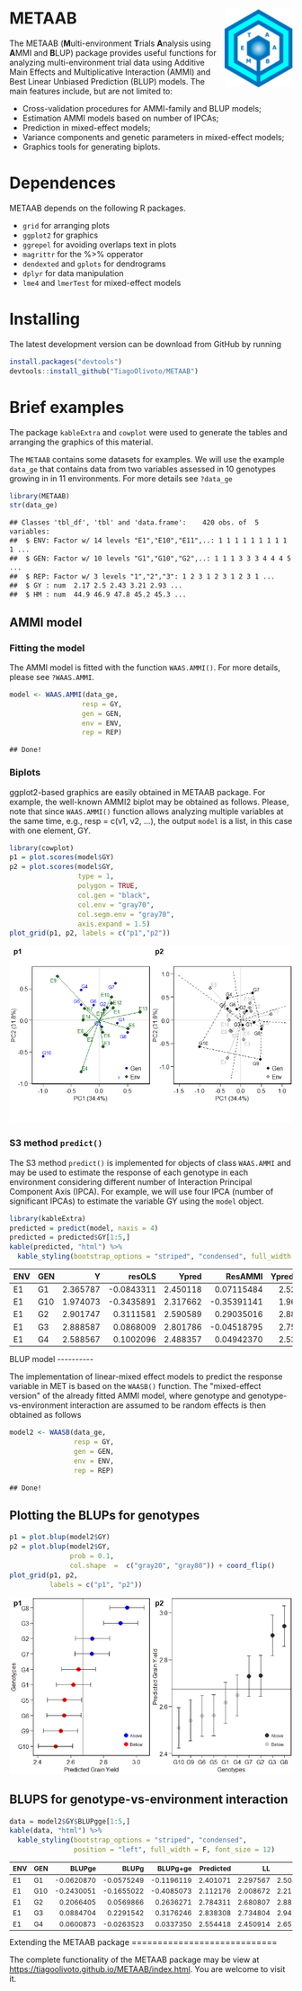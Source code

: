 
<!-- README.md is generated from README.Rmd. Please edit that file -->
METAAB <img src="man/figures/logo.png" align="right" height=140/>
=================================================================

The METAAB (**M**ulti-environment **T**rials **A**nalysis using **A**MMI and **B**LUP) package provides useful functions for analyzing multi-environment trial data using Additive Main Effects and Multiplicative Interaction (AMMI) and Best Linear Unbiased Prediction (BLUP) models. The main features include, but are not limited to:

-   Cross-validation procedures for AMMI-family and BLUP models;
-   Estimation AMMI models based on number of IPCAs;
-   Prediction in mixed-effect models;
-   Variance components and genetic parameters in mixed-effect models;
-   Graphics tools for generating biplots.

Dependences
===========

METAAB depends on the following R packages.

-   `grid` for arranging plots
-   `ggplot2` for graphics
-   `ggrepel` for avoiding overlaps text in plots
-   `magrittr` for the %&gt;% opperator
-   `dendexted` and `gplots` for dendrograms
-   `dplyr` for data manipulation
-   `lme4` and `lmerTest` for mixed-effect models

Installing
==========

The latest development version can be download from GitHub by running

``` r
install.packages("devtools")
devtools::install_github("TiagoOlivoto/METAAB")
```

Brief examples
==============

The package `kableExtra` and `cowplot` were used to generate the tables and arranging the graphics of this material.

The `METAAB` contains some datasets for examples. We will use the example `data_ge` that contains data from two variables assessed in 10 genotypes growing in in 11 environments. For more details see `?data_ge`

``` r
library(METAAB)
str(data_ge)
```

    ## Classes 'tbl_df', 'tbl' and 'data.frame':    420 obs. of  5 variables:
    ##  $ ENV: Factor w/ 14 levels "E1","E10","E11",..: 1 1 1 1 1 1 1 1 1 1 ...
    ##  $ GEN: Factor w/ 10 levels "G1","G10","G2",..: 1 1 1 3 3 3 4 4 4 5 ...
    ##  $ REP: Factor w/ 3 levels "1","2","3": 1 2 3 1 2 3 1 2 3 1 ...
    ##  $ GY : num  2.17 2.5 2.43 3.21 2.93 ...
    ##  $ HM : num  44.9 46.9 47.8 45.2 45.3 ...

AMMI model
----------

### Fitting the model

The AMMI model is fitted with the function `WAAS.AMMI()`. For more details, please see `?WAAS.AMMI`.

``` r
model <- WAAS.AMMI(data_ge,
                  resp = GY,
                  gen = GEN,
                  env = ENV,
                  rep = REP)
```

    ## Done!

### Biplots

ggplot2-based graphics are easily obtained in METAAB package. For example, the well-known AMMI2 biplot may be obtained as follows. Please, note that since `WAAS.AMMI()` function allows analyzing multiple variables at the same time, e.g., resp = c(v1, v2, ...), the output `model` is a list, in this case with one element, GY.

``` r
library(cowplot)
p1 = plot.scores(model$GY)
p2 = plot.scores(model$GY,
                 type = 1,
                 polygon = TRUE,
                 col.gen = "black",
                 col.env = "gray70",
                 col.segm.env = "gray70",
                 axis.expand = 1.5)
plot_grid(p1, p2, labels = c("p1","p2"))
```

![](README_files/figure-markdown_github/unnamed-chunk-4-1.png)

### S3 method `predict()`

The S3 method `predict()` is implemented for objects of class `WAAS.AMMI` and may be used to estimate the response of each genotype in each environment considering different number of Interaction Principal Component Axis (IPCA). For example, we will use four IPCA (number of significant IPCAs) to estimate the variable GY using the `model` object.

``` r
library(kableExtra)
predicted = predict(model, naxis = 4)
predicted = predicted$GY[1:5,]
kable(predicted, "html") %>%
  kable_styling(bootstrap_options = "striped", "condensed", full_width = F)
```

<table class="table table-striped" style="width: auto !important; margin-left: auto; margin-right: auto;">
<thead>
<tr>
<th style="text-align:left;">
ENV
</th>
<th style="text-align:left;">
GEN
</th>
<th style="text-align:right;">
Y
</th>
<th style="text-align:right;">
resOLS
</th>
<th style="text-align:right;">
Ypred
</th>
<th style="text-align:right;">
ResAMMI
</th>
<th style="text-align:right;">
YpredAMMI
</th>
<th style="text-align:right;">
AMMI0
</th>
</tr>
</thead>
<tbody>
<tr>
<td style="text-align:left;">
E1
</td>
<td style="text-align:left;">
G1
</td>
<td style="text-align:right;">
2.365787
</td>
<td style="text-align:right;">
-0.0843311
</td>
<td style="text-align:right;">
2.450118
</td>
<td style="text-align:right;">
0.07115484
</td>
<td style="text-align:right;">
2.521273
</td>
<td style="text-align:right;">
2.450118
</td>
</tr>
<tr>
<td style="text-align:left;">
E1
</td>
<td style="text-align:left;">
G10
</td>
<td style="text-align:right;">
1.974073
</td>
<td style="text-align:right;">
-0.3435891
</td>
<td style="text-align:right;">
2.317662
</td>
<td style="text-align:right;">
-0.35391141
</td>
<td style="text-align:right;">
1.963751
</td>
<td style="text-align:right;">
2.317662
</td>
</tr>
<tr>
<td style="text-align:left;">
E1
</td>
<td style="text-align:left;">
G2
</td>
<td style="text-align:right;">
2.901747
</td>
<td style="text-align:right;">
0.3111581
</td>
<td style="text-align:right;">
2.590589
</td>
<td style="text-align:right;">
0.29035016
</td>
<td style="text-align:right;">
2.880939
</td>
<td style="text-align:right;">
2.590589
</td>
</tr>
<tr>
<td style="text-align:left;">
E1
</td>
<td style="text-align:left;">
G3
</td>
<td style="text-align:right;">
2.888587
</td>
<td style="text-align:right;">
0.0868009
</td>
<td style="text-align:right;">
2.801786
</td>
<td style="text-align:right;">
-0.04518795
</td>
<td style="text-align:right;">
2.756598
</td>
<td style="text-align:right;">
2.801786
</td>
</tr>
<tr>
<td style="text-align:left;">
E1
</td>
<td style="text-align:left;">
G4
</td>
<td style="text-align:right;">
2.588567
</td>
<td style="text-align:right;">
0.1002096
</td>
<td style="text-align:right;">
2.488357
</td>
<td style="text-align:right;">
0.04942370
</td>
<td style="text-align:right;">
2.537781
</td>
<td style="text-align:right;">
2.488357
</td>
</tr>
</tbody>
</table>
BLUP model
----------

The implementation of linear-mixed effect models to predict the response variable in MET is based on the `WAASB()` function. The "mixed-effect version" of the already fitted AMMI model, where genotype and genotype-vs-environment interaction are assumed to be random effects is then obtained as follows

``` r
model2 <- WAASB(data_ge,
                resp = GY,
                gen = GEN,
                env = ENV,
                rep = REP)
```

    ## Done!

Plotting the BLUPs for genotypes
--------------------------------

``` r
p1 = plot.blup(model2$GY)
p2 = plot.blup(model2$GY,
               prob = 0.1,
               col.shape  =  c("gray20", "gray80")) + coord_flip()
plot_grid(p1, p2,
          labels = c("p1", "p2"))
```

![](README_files/figure-markdown_github/unnamed-chunk-7-1.png)

BLUPS for genotype-vs-environment interaction
---------------------------------------------

``` r
data = model2$GY$BLUPgge[1:5,]
kable(data, "html") %>%
  kable_styling(bootstrap_options = "striped", "condensed",
                position = "left", full_width = F, font_size = 12)
```

<table class="table table-striped" style="font-size: 12px; width: auto !important; ">
<thead>
<tr>
<th style="text-align:left;">
ENV
</th>
<th style="text-align:left;">
GEN
</th>
<th style="text-align:right;">
BLUPge
</th>
<th style="text-align:right;">
BLUPg
</th>
<th style="text-align:right;">
BLUPg+ge
</th>
<th style="text-align:right;">
Predicted
</th>
<th style="text-align:right;">
LL
</th>
<th style="text-align:right;">
UL
</th>
</tr>
</thead>
<tbody>
<tr>
<td style="text-align:left;">
E1
</td>
<td style="text-align:left;">
G1
</td>
<td style="text-align:right;">
-0.0620870
</td>
<td style="text-align:right;">
-0.0575249
</td>
<td style="text-align:right;">
-0.1196119
</td>
<td style="text-align:right;">
2.401071
</td>
<td style="text-align:right;">
2.297567
</td>
<td style="text-align:right;">
2.504575
</td>
</tr>
<tr>
<td style="text-align:left;">
E1
</td>
<td style="text-align:left;">
G10
</td>
<td style="text-align:right;">
-0.2430051
</td>
<td style="text-align:right;">
-0.1655022
</td>
<td style="text-align:right;">
-0.4085073
</td>
<td style="text-align:right;">
2.112176
</td>
<td style="text-align:right;">
2.008672
</td>
<td style="text-align:right;">
2.215680
</td>
</tr>
<tr>
<td style="text-align:left;">
E1
</td>
<td style="text-align:left;">
G2
</td>
<td style="text-align:right;">
0.2066405
</td>
<td style="text-align:right;">
0.0569866
</td>
<td style="text-align:right;">
0.2636271
</td>
<td style="text-align:right;">
2.784311
</td>
<td style="text-align:right;">
2.680807
</td>
<td style="text-align:right;">
2.887814
</td>
</tr>
<tr>
<td style="text-align:left;">
E1
</td>
<td style="text-align:left;">
G3
</td>
<td style="text-align:right;">
0.0884704
</td>
<td style="text-align:right;">
0.2291542
</td>
<td style="text-align:right;">
0.3176246
</td>
<td style="text-align:right;">
2.838308
</td>
<td style="text-align:right;">
2.734804
</td>
<td style="text-align:right;">
2.941812
</td>
</tr>
<tr>
<td style="text-align:left;">
E1
</td>
<td style="text-align:left;">
G4
</td>
<td style="text-align:right;">
0.0600873
</td>
<td style="text-align:right;">
-0.0263523
</td>
<td style="text-align:right;">
0.0337350
</td>
<td style="text-align:right;">
2.554418
</td>
<td style="text-align:right;">
2.450914
</td>
<td style="text-align:right;">
2.657922
</td>
</tr>
</tbody>
</table>
Extending the METAAB package
============================

The complete functionality of the METAAB package may be view at <https://tiagoolivoto.github.io/METAAB/index.html>. You are welcome to visit it.
